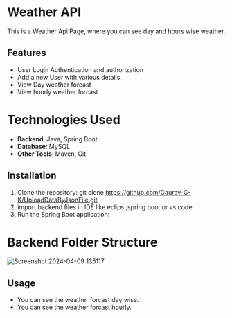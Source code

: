 # Weather API

This is a Weather Api Page, where you can see day and hours wise weather.

## Features
- User Login Authentication and  authorization
- Add a new User with various details.
- View Day weather forcast
- View hourly weather forcast

 # Technologies Used
- **Backend**: Java, Spring Boot
- **Database**: MySQL
- **Other Tools**: Maven, Git

## Installation

1. Clone the repository:
   git clone https://github.com/Gaurav-G-K/UploadDataByJsonFile.git
2. import backend files in IDE like eclips ,spring boot or vs code
3. Run the Spring Boot application:

# Backend Folder Structure

![Screenshot 2024-04-09 135117](https://github.com/Gaurav-G-K/Dice-Project/assets/110109014/41f6b15a-09d8-47aa-a8ee-511783fdb094)

## Usage

- You can see the weather forcast day wise.
- You can see the weather forcast hourly.
 
